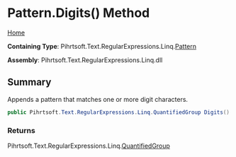 # Pattern\.Digits\(\) Method

[Home](../../../../../../README.md)

**Containing Type**: Pihrtsoft\.Text\.RegularExpressions\.Linq\.[Pattern](../README.md)

**Assembly**: Pihrtsoft\.Text\.RegularExpressions\.Linq\.dll

## Summary

Appends a pattern that matches one or more digit characters\.

```csharp
public Pihrtsoft.Text.RegularExpressions.Linq.QuantifiedGroup Digits()
```

### Returns

Pihrtsoft\.Text\.RegularExpressions\.Linq\.[QuantifiedGroup](../../QuantifiedGroup/README.md)

